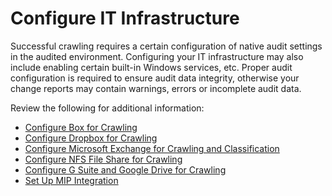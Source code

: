 # Configure IT Infrastructure

Successful crawling requires a certain configuration of native audit settings in the audited
environment. Configuring your IT infrastructure may also include enabling certain built-in Windows
services, etc. Proper audit configuration is required to ensure audit data integrity, otherwise your
change reports may contain warnings, errors or incomplete audit data.

Review the following for additional information:

- [Configure Box for Crawling](/docs/dataclassification/5.6.2/ndc/config_infrastructure/configure_box.md)
- [Configure Dropbox for Crawling](/docs/dataclassification/5.6.2/ndc/config_infrastructure/config_dropbox.md)
- [Configure Microsoft Exchange for Crawling and Classification](/docs/dataclassification/5.6.2/ndc/config_infrastructure/configure_exchange.md)
- [Configure NFS File Share for Crawling](/docs/dataclassification/5.6.2/ndc/config_infrastructure/config_nfs_fs.md)
- [Configure G Suite and Google Drive for Crawling](/docs/dataclassification/5.6.2/ndc/config_infrastructure/configure_gdrive.md)
- [Set Up MIP Integration](/docs/dataclassification/5.6.2/ndc/workflows/mip_labels/mip_configure_infrastructure.md)
